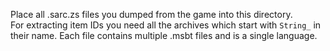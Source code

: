 Place all .sarc.zs files you dumped from the game into this directory.  
For extracting item IDs you need all the archives which start with `String_` in their name. Each file contains multiple .msbt files and is a single language.